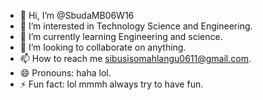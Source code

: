 - 👋 Hi, I’m @SbudaMB06W16
- 👀 I’m interested in Technology Science and Engineering.
- 🌱 I’m currently learning Engineering and science.
- 💞️ I’m looking to collaborate on anything.
- 📫 How to reach me sibusisomahlangu0611@gmail.com.
- 😄 Pronouns: haha lol.
- ⚡ Fun fact: lol mmmh always try to have fun.

<!---
SbudaMB06W16/SbudaMB06W16 is a ✨ special ✨ repository because its `README.md` (this file) appears on your GitHub profile.
You can click the Preview link to take a look at your changes.
--->
